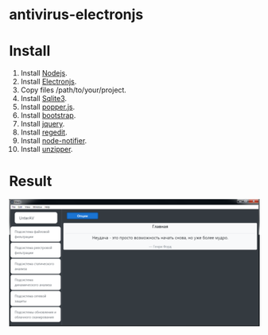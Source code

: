 # antivirus-electronjs

# Install

1. Install [Nodejs](https://nodejs.org/en/download/).
2. Install [Electronjs](https://www.electronjs.org/docs/tutorial/installation).
3. Copy files /path/to/your/project.
4. Install [Sqlite3](https://www.npmjs.com/package/sqlite3).
5. Install [popper.js](https://www.npmjs.com/package/popper.js).
6. Install [bootstrap](https://www.npmjs.com/package/bootstrap).
7. Install [jquery](https://www.npmjs.com/package/jquery).
8. Install [regedit](https://www.npmjs.com/package/regedit).
9. Install [node-notifier](https://www.npmjs.com/package/node-notifier).
10. Install [unzipper](https://www.npmjs.com/package/unzipper).

# Result

![Start page](example.png)

